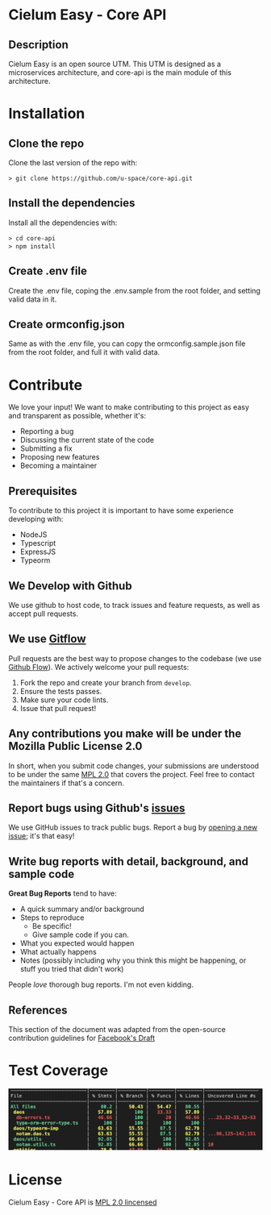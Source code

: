 # Cielum Easy - Core API

## Description

Cielum Easy is an open source UTM. This UTM is designed as a microservices architecture, and core-api is the main module of this architecture.

# Installation

## Clone the repo
Clone the last version of the repo with:
```
> git clone https://github.com/u-space/core-api.git
```

## Install the dependencies
Install all the dependencies with:
```
> cd core-api
> npm install
```

## Create .env file
Create the .env file, coping the .env.sample from the root folder, and setting valid data in it.

## Create ormconfig.json
Same as with the .env file, you can copy the ormconfig.sample.json file from the root folder, and full it with valid data.

# Contribute

We love your input! We want to make contributing to this project as easy and transparent as possible, whether it's:
- Reporting a bug
- Discussing the current state of the code
- Submitting a fix
- Proposing new features
- Becoming a maintainer

## Prerequisites
To contribute to this project it is important to have some experience developing with:
* NodeJS
* Typescript
* ExpressJS
* Typeorm

## We Develop with Github
We use github to host code, to track issues and feature requests, as well as accept pull requests.

## We use [Gitflow](https://nvie.com/posts/a-successful-git-branching-model/)
Pull requests are the best way to propose changes to the codebase (we use [Github Flow](https://guides.github.com/introduction/flow/index.html)). We actively welcome your pull requests:

1. Fork the repo and create your branch from `develop`.
2. Ensure the tests passes.
3. Make sure your code lints.
4. Issue that pull request!

## Any contributions you make will be under the Mozilla Public License 2.0
In short, when you submit code changes, your submissions are understood to be under the same [MPL 2.0](https://www.mozilla.org/en-US/MPL/2.0/) that covers the project. Feel free to contact the maintainers if that's a concern.

## Report bugs using Github's [issues](https://github.com/briandk/transcriptase-atom/issues)
We use GitHub issues to track public bugs. Report a bug by [opening a new issue](); it's that easy!

## Write bug reports with detail, background, and sample code

**Great Bug Reports** tend to have:

- A quick summary and/or background
- Steps to reproduce
  - Be specific!
  - Give sample code if you can. 
- What you expected would happen
- What actually happens
- Notes (possibly including why you think this might be happening, or stuff you tried that didn't work)

People *love* thorough bug reports. I'm not even kidding.

## References
This section of the document was adapted from the open-source contribution guidelines for [Facebook's Draft](https://github.com/facebook/draft-js/blob/a9316a723f9e918afde44dea68b5f9f39b7d9b00/CONTRIBUTING.md)

# Test Coverage

<img src="./images/test-coverage.png"/>

# License

Cielum Easy - Core API is [MPL 2.0 lincensed](https://www.mozilla.org/en-US/MPL/2.0/)